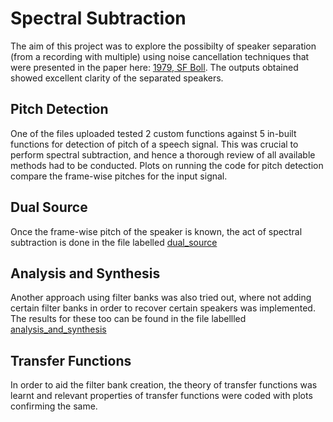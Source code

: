 # Spectral Subtraction
The aim of this project was to explore the possibilty of speaker separation (from a recording with multiple) using noise cancellation techniques that were presented in the paper here:
[1979, SF Boll](https://ieeexplore.ieee.org/document/1163209). The outputs obtained showed excellent clarity of the separated speakers. 

## Pitch Detection
One of the files uploaded tested 2 custom functions against 5 in-built functions for detection of pitch of a speech signal. This was crucial to perform spectral subtraction, and hence a thorough review of all
available methods had to be conducted. Plots on running the code for pitch detection compare the frame-wise pitches for the input signal.

## Dual Source
Once the frame-wise pitch of the speaker is known, the act of spectral subtraction is done in the file labelled [dual_source]()

## Analysis and Synthesis
Another approach using filter banks was also tried out, where not adding certain filter banks in order to recover certain speakers was implemented. The results for these too can be found in the file labellled
[analysis_and_synthesis]()

## Transfer Functions
In order to aid the filter bank creation, the theory of transfer functions was learnt and relevant properties of transfer functions were coded with plots confirming the same.
